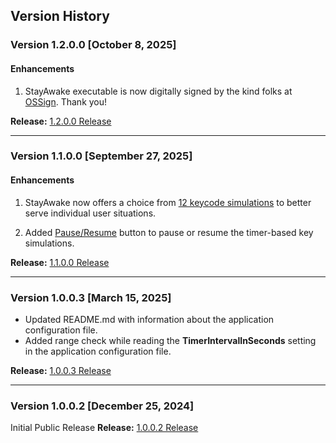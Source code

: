 ## Version History

### Version 1.2.0.0 [October 8, 2025]

#### Enhancements
1. StayAwake executable is now digitally signed by the kind folks at [OSSign](https://ossign.org). Thank you!



**Release:** [1.2.0.0 Release](https://github.com/shriprem/StayAwake/releases/tag/v1.2.0.0)

---

### Version 1.1.0.0 [September 27, 2025]

#### Enhancements
1. StayAwake now offers a choice from [12 keycode simulations](https://github.com/shriprem/StayAwake?tab=readme-ov-file#key-simulation-options) to better serve individual user situations.

2. Added [Pause/Resume](https://github.com/shriprem/StayAwake?tab=readme-ov-file#pause-button) button to pause or resume the timer-based key simulations.


**Release:** [1.1.0.0 Release](https://github.com/shriprem/StayAwake/releases/tag/v1.1.0.0)

---

### Version 1.0.0.3 [March 15, 2025]
* Updated README.md with information about the application configuration file.
* Added range check while reading the **TimerIntervalInSeconds** setting in the application configuration file.

**Release:** [1.0.0.3 Release](https://github.com/shriprem/StayAwake/releases/tag/v1.0.0.3)

---

### Version 1.0.0.2 [December 25, 2024]
Initial Public Release
**Release:** [1.0.0.2 Release](https://github.com/shriprem/StayAwake/releases/tag/v1.0.0.2)

